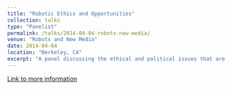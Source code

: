 ```yaml
---
title: "Robotic Ethics and Opportunities"
collection: talks
type: "Panelist"
permalink: /talks/2014-04-04-robots-new-media/ 
venue: "Robots and New Media"
date: 2014-04-04
location: "Berkeley, CA"
excerpt: "A panel discussing the ethical and political issues that are raised with autonomous robots and software bots."
---
```


<a href='http://robotsandnewmedia.com/'>Link to more information</a>
